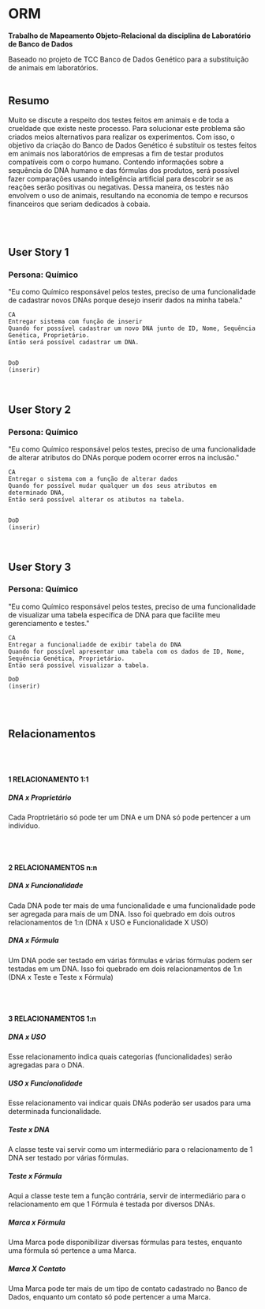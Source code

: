 # ORM

**Trabalho de Mapeamento Objeto-Relacional da disciplina de Laboratório de Banco de Dados**


Baseado no projeto de TCC Banco de Dados Genético para a substituição de animais em laboratórios.
</br></br>

## Resumo

Muito se discute a respeito dos testes feitos em animais e de toda a crueldade que existe neste processo. Para solucionar este problema são criados meios alternativos para realizar os experimentos. Com isso, o objetivo da criação do  Banco de Dados Genético é substituir os testes feitos em animais nos laboratórios de empresas a fim de testar produtos compatíveis com o corpo humano. Contendo informações sobre a sequência do DNA humano e das fórmulas dos produtos, será possível fazer comparações usando inteligência artificial para descobrir se as reações serão positivas ou negativas. Dessa maneira, os testes não envolvem o uso de animais, resultando na economia de tempo e recursos financeiros que seriam dedicados à cobaia.



</br></br>
## User Story 1
### Persona: Químico

"Eu como Químico responsável pelos testes, preciso de uma funcionalidade de cadastrar novos DNAs porque desejo inserir dados na minha tabela."

~~~
CA
Entregar sistema com função de inserir
Quando for possível cadastrar um novo DNA junto de ID, Nome, Sequência Genética, Proprietário.
Então será possível cadastrar um DNA.


DoD
(inserir)
~~~

</br>

## User Story 2
### Persona: Químico

"Eu como Químico responsável pelos testes, preciso de uma funcionalidade de alterar atributos do DNAs porque podem ocorrer erros na inclusão."

~~~
CA
Entregar o sistema com a função de alterar dados
Quando for possível mudar qualquer um dos seus atributos em determinado DNA,
Então será possível alterar os atibutos na tabela. 


DoD
(inserir)
~~~

</br>

## User Story 3
### Persona: Químico

"Eu como Químico responsável pelos testes, preciso de uma funcionalidade de visualizar uma tabela específica de DNA para que facilite meu gerenciamento e testes."

~~~
CA
Entregar a funcionaliadde de exibir tabela do DNA
Quando for possível apresentar uma tabela com os dados de ID, Nome, Sequência Genética, Proprietário.
Então será possível visualizar a tabela.

DoD
(inserir)
~~~

</br></br>




## Relacionamentos
</br></br>
#### 1 RELACIONAMENTO 1:1

##### DNA x Proprietário </br>

Cada Proptrietário só pode ter um DNA e um DNA só pode pertencer a um indivíduo. 


</br></br>
#### 2 RELACIONAMENTOS n:n

##### DNA x Funcionalidade </br>

Cada DNA pode ter mais de uma funcionalidade e uma funcionalidade pode ser agregada para mais de um DNA.
Isso foi quebrado em dois outros relacionamentos de 1:n (DNA x USO e Funcionalidade X USO)

##### DNA x Fórmula </br>

Um DNA pode ser testado em várias fórmulas e várias fórmulas podem ser testadas em um DNA.
Isso foi quebrado em dois relacionamentos de 1:n (DNA x Teste e Teste x Fórmula)


</br></br>
#### 3 RELACIONAMENTOS 1:n

##### DNA x USO </br>

Esse relacionamento indica quais categorias (funcionalidades) serão agregadas para o DNA.

##### USO x Funcionalidade </br>

Esse relacionamento vai indicar quais DNAs poderão ser usados para uma determinada funcionalidade. 

##### Teste x DNA </br>

A classe teste vai servir como um intermediário para o relacionamento de 1 DNA ser testado por várias fórmulas.

##### Teste x Fórmula </br>

Aqui a classe teste tem a função contrária, servir de intermediário para o relacionamento em que 1 Fórmula é testada por diversos DNAs.

##### Marca x Fórmula </br>

Uma Marca pode disponibilizar diversas fórmulas para testes, enquanto uma fórmula só pertence a uma Marca.

##### Marca X Contato </br>

Uma Marca pode ter mais de um tipo de contato cadastrado no Banco de Dados, enquanto um contato só pode pertencer a uma Marca.
